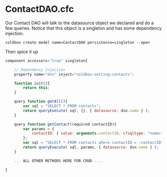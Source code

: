 # ContactDAO.cfc

Our Contact DAO will talk to the datasource object we declared and do a few queries. Notice that this object is a singleton and has some dependency injection.

```
coldbox create model name=ContactDAO persistence=singleton --open
```

Then spice it up

```javascript
component accessors="true" singleton{

    // Dependency Injection
    property name="dsn" inject="coldbox:setting:contacts";

    function init(){
        return this;
    }

    query function getAll(){
        var sql = "SELECT * FROM contacts";
        return queryExecute( sql, {}, { datasource: dsn.name } );
    }

    query function getContact(required contactID){
        var params = {
            contactID: { value: arguments.contactID, cfsqltype: "numeric" }
        };
        var sql = "SELECT * FROM contacts where contactID = :contactID";
        return queryExecute( sql, params, { datasource: dsn.name } );
    }

    ... ALL OTHER METHODS HERE FOR CRUD ....

}
```
